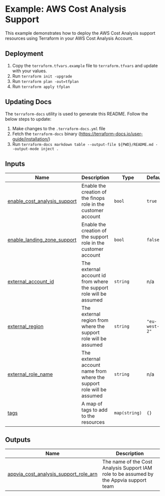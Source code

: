 # Example: AWS Cost Analysis Support

This example demonstrates how to deploy the AWS Cost Analysis support resources using Terraform in your AWS Cost Analysis Account.

## Deployment

1. Copy the `terraform.tfvars.example` file to `terraform.tfvars` and update with your values.
2. Run `terraform init -upgrade`
3. Run `terraform plan -out=tfplan`
4. Run `terraform apply tfplan`

## Updating Docs

The `terraform-docs` utility is used to generate this README. Follow the below steps to update:

1. Make changes to the `.terraform-docs.yml` file
2. Fetch the `terraform-docs` binary (https://terraform-docs.io/user-guide/installation/)
3. Run `terraform-docs markdown table --output-file ${PWD}/README.md --output-mode inject .`

## Inputs

| Name                                                                                                                  | Description                                                           | Type          | Default       | Required |
| --------------------------------------------------------------------------------------------------------------------- | --------------------------------------------------------------------- | ------------- | ------------- | :------: |
| <a name="input_enable_cost_analysis_support"></a> [enable_cost_analysis_support](#input_enable_cost_analysis_support) | Enable the creation of the finops role in the customer account        | `bool`        | `true`        |    no    |
| <a name="input_enable_landing_zone_support"></a> [enable_landing_zone_support](#input_enable_landing_zone_support)    | Enable the creation of the support role in the customer account       | `bool`        | `false`       |    no    |
| <a name="input_external_account_id"></a> [external_account_id](#input_external_account_id)                            | The external account id from where the support role will be assumed   | `string`      | n/a           |   yes    |
| <a name="input_external_region"></a> [external_region](#input_external_region)                                        | The external region from where the support role will be assumed       | `string`      | `"eu-west-2"` |    no    |
| <a name="input_external_role_name"></a> [external_role_name](#input_external_role_name)                               | The external account name from where the support role will be assumed | `string`      | n/a           |   yes    |
| <a name="input_tags"></a> [tags](#input_tags)                                                                         | A map of tags to add to the resources                                 | `map(string)` | `{}`          |    no    |

## Outputs

| Name                                                                                                                                               | Description                                                                             |
| -------------------------------------------------------------------------------------------------------------------------------------------------- | --------------------------------------------------------------------------------------- |
| <a name="output_appvia_cost_analysis_support_role_arn"></a> [appvia_cost_analysis_support_role_arn](#output_appvia_cost_analysis_support_role_arn) | The name of the Cost Analysis Support IAM role to be assumed by the Appvia support team |

<!-- END_TF_DOCS -->


